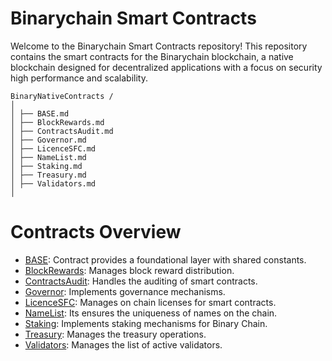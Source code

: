 # Binarychain Smart Contracts

Welcome to the Binarychain Smart Contracts repository! This repository contains the smart contracts for the Binarychain blockchain, a native blockchain designed for decentralized applications with a focus on security high performance and scalability.

```
BinaryNativeContracts /
│
│ ├── BASE.md
│ ├── BlockRewards.md
│ ├── ContractsAudit.md
│ ├── Governor.md
│ ├── LicenceSFC.md
│ ├── NameList.md
│ ├── Staking.md
│ ├── Treasury.md
│ ├── Validators.md
│
```

# Contracts Overview
  - [BASE][1]: Contract provides a foundational layer with shared constants.
  - [BlockRewards][2]: Manages block reward distribution.
  - [ContractsAudit][3]: Handles the auditing of smart contracts.
  - [Governor][4]: Implements governance mechanisms.
  - [LicenceSFC][5]: Manages on chain licenses for smart contracts.
  - [NameList][6]: Its ensures the uniqueness of names on the chain.
  - [Staking][7]: Implements staking mechanisms for Binary Chain.
  - [Treasury][8]: Manages the treasury operations.
  - [Validators][9]: Manages the list of active validators.



[1]: https://github.com/binary-chain/BinaryNativeContracts/blob/main/BASE.md
[2]: https://github.com/binary-chain/BinaryNativeContracts/blob/main/BlockRewards.md
[3]: https://github.com/binary-chain/BinaryNativeContracts/blob/main/ContractsAudit.md
[4]: https://github.com/binary-chain/BinaryNativeContracts/blob/main/Governor.md
[5]: https://github.com/binary-chain/BinaryNativeContracts/blob/main/LicenceSFC.md
[6]: https://github.com/binary-chain/BinaryNativeContracts/blob/main/NameList.md
[7]: https://github.com/binary-chain/BinaryNativeContracts/blob/main/Staking.md
[8]: https://github.com/binary-chain/BinaryNativeContracts/blob/main/Treasury.md
[9]: https://github.com/binary-chain/BinaryNativeContracts/blob/main/Validators.md
